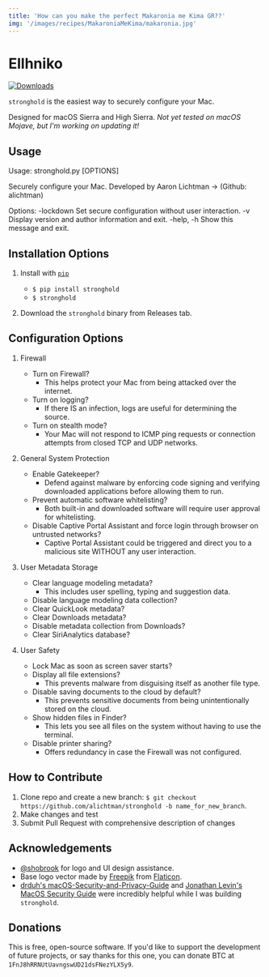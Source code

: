 ```yaml
---
title: 'How can you make the perfect Makaronia me Kima GR??'
img: '/images/recipes/MakaroniaMeKima/makaronia.jpg'
---
```


# Ellhniko

[![Downloads](http://pepy.tech/badge/stronghold)](http://pepy.tech/count/stronghold)

`stronghold` is the easiest way to securely configure your Mac.

Designed for macOS Sierra and High Sierra. _Not yet tested on macOS Mojave, but I'm working on updating it!_

## **Usage**

Usage: stronghold.py [OPTIONS]

Securely configure your Mac.
Developed by Aaron Lichtman -> (Github: alichtman)

Options:
-lockdown Set secure configuration without user interaction.
-v Display version and author information and exit.
-help, -h Show this message and exit.

## **Installation Options**

1. Install with [`pip`](https://pypi.org/project/stronghold/)

   - `$ pip install stronghold`
   - `$ stronghold`

2. Download the `stronghold` binary from Releases tab.

## **Configuration Options**

1. Firewall

   - Turn on Firewall?
     - This helps protect your Mac from being attacked over the internet.
   - Turn on logging?
     - If there IS an infection, logs are useful for determining the source.
   - Turn on stealth mode?
     - Your Mac will not respond to ICMP ping requests or connection attempts from closed TCP and UDP networks.

2. General System Protection

   - Enable Gatekeeper?
     - Defend against malware by enforcing code signing and verifying downloaded applications before allowing them to run.
   - Prevent automatic software whitelisting?
     - Both built-in and downloaded software will require user approval for whitelisting.
   - Disable Captive Portal Assistant and force login through browser on untrusted networks?
     - Captive Portal Assistant could be triggered and direct you to a malicious site WITHOUT any user interaction.

3. User Metadata Storage

   - Clear language modeling metadata?
     - This includes user spelling, typing and suggestion data.
   - Disable language modeling data collection?
   - Clear QuickLook metadata?
   - Clear Downloads metadata?
   - Disable metadata collection from Downloads?
   - Clear SiriAnalytics database?

4. User Safety

   - Lock Mac as soon as screen saver starts?
   - Display all file extensions?
     - This prevents malware from disguising itself as another file type.
   - Disable saving documents to the cloud by default?
     - This prevents sensitive documents from being unintentionally stored on the cloud.
   - Show hidden files in Finder?
     - This lets you see all files on the system without having to use the terminal.
   - Disable printer sharing?
     - Offers redundancy in case the Firewall was not configured.

## **How to Contribute**

1. Clone repo and create a new branch: `$ git checkout https://github.com/alichtman/stronghold -b name_for_new_branch`.
2. Make changes and test
3. Submit Pull Request with comprehensive description of changes

## **Acknowledgements**

- [@shobrook](https://www.github.com/shobrook) for logo and UI design assistance.
- Base logo vector made by [Freepik](https://www.freepik.com/) from [Flaticon](www.flaticon.com).
- [drduh's macOS-Security-and-Privacy-Guide](https://github.com/drduh/macOS-Security-and-Privacy-Guide) and [Jonathan Levin's MacOS Security Guide](http://newosxbook.com/files/moxii3/AppendixA.pdf) were incredibly helpful while I was building `stronghold`.

## **Donations**

This is free, open-source software. If you'd like to support the development of future projects, or say thanks for this one, you can donate BTC at `1FnJ8hRRNUtUavngswUD21dsFNezYLX5y9`.
